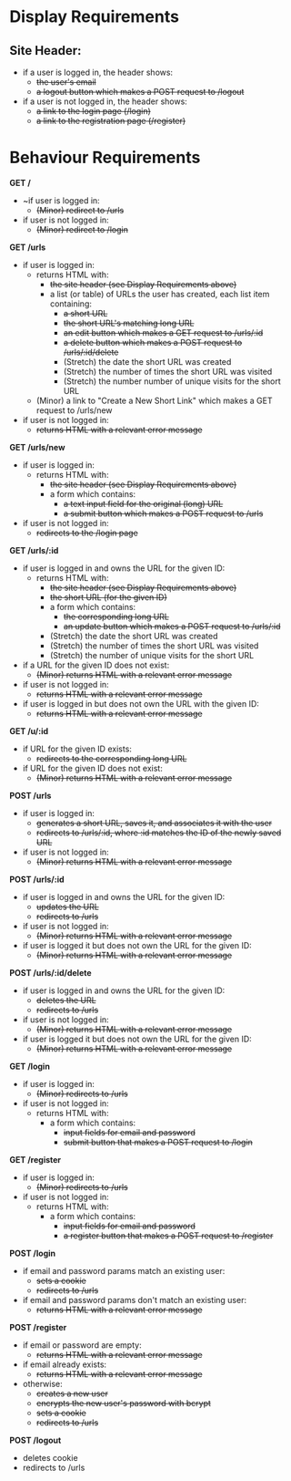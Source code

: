 # Display Requirements

## Site Header:
- if a user is logged in, the header shows:
    - ~~the user's email~~
    - ~~a logout button which makes a POST request to /logout~~
- if a user is not logged in, the header shows:
    - ~~a link to the login page (/login)~~
    - ~~a link to the registration page (/register)~~

# Behaviour Requirements
**GET /**
- ~if user is logged in:
    - ~~(Minor) redirect to /urls~~
- if user is not logged in:
    - ~~(Minor) redirect to /login~~

**GET /urls**
- if user is logged in:
    - returns HTML with:
      - ~~the site header (see Display Requirements above)~~
      - a list (or table) of URLs the user has created, each list item containing:
          - ~~a short URL~~
          - ~~the short URL's matching long URL~~
          - ~~an edit button which makes a GET request to /urls/:id~~
          - ~~a delete button which makes a POST request to /urls/:id/delete~~
          - (Stretch) the date the short URL was created
          - (Stretch) the number of times the short URL was visited
          - (Stretch) the number number of unique visits for the short URL
    - (Minor) a link to "Create a New Short Link" which makes a GET request to /urls/new
- if user is not logged in:
    - ~~returns HTML with a relevant error message~~

**GET /urls/new**
- if user is logged in:
    - returns HTML with:
      - ~~the site header (see Display Requirements above)~~
      - a form which contains:
          - ~~a text input field for the original (long) URL~~
          - ~~a submit button which makes a POST request to /urls~~
- if user is not logged in:
    - ~~redirects to the /login page~~

**GET /urls/:id**
- if user is logged in and owns the URL for the given ID:
    - returns HTML with:
      - ~~the site header (see Display Requirements above)~~
      - ~~the short URL (for the given ID)~~
      - a form which contains:
          - ~~the corresponding long URL~~
          - ~~an update button which makes a POST request to /urls/:id~~
      - (Stretch) the date the short URL was created
      - (Stretch) the number of times the short URL was visited
      - (Stretch) the number of unique visits for the short URL
- if a URL for the given ID does not exist:
    - ~~(Minor) returns HTML with a relevant error message~~
- if user is not logged in:
    - ~~returns HTML with a relevant error message~~
- if user is logged in but does not own the URL with the given ID:
    - ~~returns HTML with a relevant error message~~

**GET /u/:id**
- if URL for the given ID exists:
    - ~~redirects to the corresponding long URL~~
- if URL for the given ID does not exist:
    - ~~(Minor) returns HTML with a relevant error message~~

**POST /urls**
- if user is logged in:
    - ~~generates a short URL, saves it, and associates it with the user~~
    - ~~redirects to /urls/:id, where :id matches the ID of the newly saved URL~~
- if user is not logged in:
    - ~~(Minor) returns HTML with a relevant error message~~

**POST /urls/:id**
- if user is logged in and owns the URL for the given ID:
    - ~~updates the URL~~
    - ~~redirects to /urls~~
- if user is not logged in:
    - ~~(Minor) returns HTML with a relevant error message~~
- if user is logged it but does not own the URL for the given ID:
    - ~~(Minor) returns HTML with a relevant error message~~

**POST /urls/:id/delete**
- if user is logged in and owns the URL for the given ID:
    - ~~deletes the URL~~
    - ~~redirects to /urls~~
- if user is not logged in:
    - ~~(Minor) returns HTML with a relevant error message~~
- if user is logged it but does not own the URL for the given ID:
    - ~~(Minor) returns HTML with a relevant error message~~

**GET /login**
- if user is logged in:
    - ~~(Minor) redirects to /urls~~
- if user is not logged in:
    - returns HTML with:
      - a form which contains:
          - ~~input fields for email and password~~
          - ~~submit button that makes a POST request to /login~~

**GET /register**
- if user is logged in:
    - ~~(Minor) redirects to /urls~~
- if user is not logged in:
    - returns HTML with:
      - a form which contains:
          - ~~input fields for email and password~~
          - ~~a register button that makes a POST request to /register~~

**POST /login**
- if email and password params match an existing user:
    - ~~sets a cookie~~
    - ~~redirects to /urls~~
- if email and password params don't match an existing user:
    - ~~returns HTML with a relevant error message~~

**POST /register**
- if email or password are empty:
    - ~~returns HTML with a relevant error message~~
- if email already exists:
    - ~~returns HTML with a relevant error message~~
- otherwise:
    - ~~creates a new user~~
    - ~~encrypts the new user's password with bcrypt~~
    - ~~sets a cookie~~
    - ~~redirects to /urls~~

**POST /logout**
- deletes cookie
- redirects to /urls
